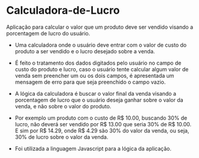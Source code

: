 # Calculadora-de-Lucro
Aplicação para calcular o valor que um produto deve ser vendido visando a porcentagem de lucro do usuário.

- Uma calculadora onde o usuário deve entrar com o valor de custo do produto a ser vendido e o lucro desejado sobre a venda.

- É feito o tratamento dos dados digitados pelo usuário no campo de custo do produto e lucro, caso o usuário tente calcular algum valor de venda sem preencher um ou os dois campos, é apresentada um mensagem de erro para que seja preenchido o campo vazio.

- A lógica da calculadora é buscar o valor final da venda visando a porcentagem de lucro que o usuário deseja ganhar sobre o valor da venda, e não sobre o valor do produto.
- Por exemplo um produto com o custo de R$ 10.00, buscando 30% de lucro, não deverá ser vendido por R$ 13.00 que seria 30% de R$ 10.00. E sim por R$ 14.29, onde R$ 4.29 são 30% do valor da venda, ou seja, 30% de lucro sobre o valor da venda.

- Foi utilizada a linguagem Javascript para a lógica da aplicação.
